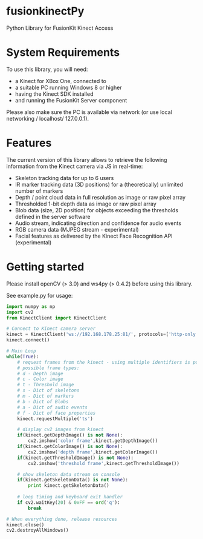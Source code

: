 # fusionkinectPy
Python Library for FusionKit Kinect Access

# System Requirements
To use this library, you will need:
* a Kinect for XBox One, connected to
* a suitable PC running Windows 8 or higher
* having the Kinect SDK installed
* and running the FusionKit Server component

Please also make sure the PC is available via network (or use local networking / localhost/ 127.0.0.1).

# Features
The current version of this library allows to retrieve the following information from the Kinect camera via JS in real-time:
* Skeleton tracking data for up to 6 users
* IR marker tracking data (3D positions) for a (theoretically) unlimited number of markers
* Depth / point cloud data in full resolution as image or raw pixel array
* Thresholded 1-bit depth data as image or raw pixel array
* Blob data (size, 2D position) for objects exceeding the thresholds defined in the server software
* Audio stream, indicating direction and confidence for audio events
* RGB camera data (MJPEG stream - experimental)
* Facial features as delivered by the Kinect Face Recognition API (experimental) 

# Getting started
Please install openCV (> 3.0) and ws4py (> 0.4.2) before using this library.

See example.py for usage:

```python
import numpy as np
import cv2
from KinectClient import KinectClient

# Connect to Kinect camera server
kinect = KinectClient('ws://192.168.178.25:81/', protocols=['http-only'])
kinect.connect()

# Main Loop
while(True):
    # request frames from the kinect - using multiple identifiers is possible 
    # possible frame types:
    # d - Depth image
    # c - Color image
    # t - Threshold image
    # s - Dict of skeletons
    # m - Dict of markers
    # b - Dict of Blobs
    # a - Dict of audio events
    # f - Dict of face properties
    kinect.requestMultiple('ts')

    # display cv2 images from kinect
    if(kinect.getDepthImage() is not None):
        cv2.imshow('color frame',kinect.getDepthImage())
    if(kinect.getColorImage() is not None):
        cv2.imshow('depth frame',kinect.getColorImage())
    if(kinect.getThresholdImage() is not None):
        cv2.imshow('threshold frame',kinect.getThresholdImage())

    # show skeleton data stream on console
    if(kinect.getSkeletonData() is not None):
        print kinect.getSkeletonData()
    
    # loop timing and keyboard exit handler
    if cv2.waitKey(20) & 0xFF == ord('q'):
        break

# When everything done, release resources
kinect.close()
cv2.destroyAllWindows()
```





